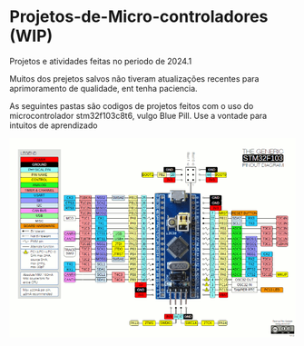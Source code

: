 # Projetos-de-Micro-controladores (WIP)
Projetos e atividades feitas no  periodo de 2024.1

Muitos dos prejetos salvos não tiveram atualizações recentes para aprimoramento de qualidade, ent tenha paciencia.

 As seguintes pastas são codigos de projetos feitos com o uso do microcontrolador stm32f103c8t6, vulgo Blue Pill.
Use a vontade para intuitos de aprendizado



![Logo do Projeto](https://github.com/Llezzado/Projetos-de-Micro-controladores/blob/main/img/Captura%20de%20tela%202024-09-05%20001332.png)


